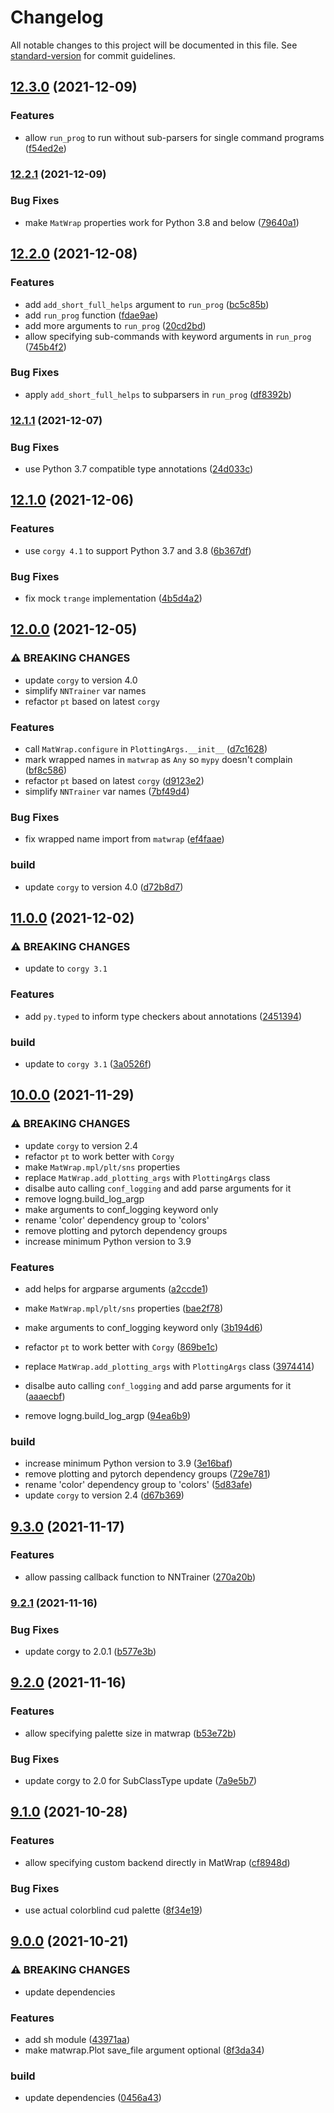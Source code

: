 # Changelog

All notable changes to this project will be documented in this file. See [standard-version](https://github.com/conventional-changelog/standard-version) for commit guidelines.

## [12.3.0](https://github.com/jayanthkoushik/shinyutils/compare/v12.2.1...v12.3.0) (2021-12-09)


### Features

* allow `run_prog` to run without sub-parsers for single command programs ([f54ed2e](https://github.com/jayanthkoushik/shinyutils/commit/f54ed2ed2e3d259f6a1f623e06a36effb71c1f43))

### [12.2.1](https://github.com/jayanthkoushik/shinyutils/compare/v12.2.0...v12.2.1) (2021-12-09)


### Bug Fixes

* make `MatWrap` properties work for Python 3.8 and below ([79640a1](https://github.com/jayanthkoushik/shinyutils/commit/79640a169ab1e8ff9e02cf5f55ecc67cbdaae4ab))

## [12.2.0](https://github.com/jayanthkoushik/shinyutils/compare/v12.1.1...v12.2.0) (2021-12-08)


### Features

* add `add_short_full_helps` argument to `run_prog` ([bc5c85b](https://github.com/jayanthkoushik/shinyutils/commit/bc5c85b0ca3cedfa4438f730004d6782b12bc1d7))
* add `run_prog` function ([fdae9ae](https://github.com/jayanthkoushik/shinyutils/commit/fdae9aef2773c83c52837cc97977e4b7f8ba71c7))
* add more arguments to `run_prog` ([20cd2bd](https://github.com/jayanthkoushik/shinyutils/commit/20cd2bdf392d819d995492a17c5fb5881fe30aa0))
* allow specifying sub-commands with keyword arguments in `run_prog` ([745b4f2](https://github.com/jayanthkoushik/shinyutils/commit/745b4f28e4a9a633ddca42f63616e9ed4c69e369))


### Bug Fixes

* apply `add_short_full_helps` to subparsers in `run_prog` ([df8392b](https://github.com/jayanthkoushik/shinyutils/commit/df8392be5681aa11222ae428fc463711e5653932))

### [12.1.1](https://github.com/jayanthkoushik/shinyutils/compare/v12.1.0...v12.1.1) (2021-12-07)


### Bug Fixes

* use Python 3.7 compatible type annotations ([24d033c](https://github.com/jayanthkoushik/shinyutils/commit/24d033c6f579805d8a963066629f9b2ea8ea3d20))

## [12.1.0](https://github.com/jayanthkoushik/shinyutils/compare/v12.0.0...v12.1.0) (2021-12-06)


### Features

* use `corgy 4.1` to support Python 3.7 and 3.8 ([6b367df](https://github.com/jayanthkoushik/shinyutils/commit/6b367df4a49f0f90c45eb340d6ccf10f1688d1b8))


### Bug Fixes

* fix mock `trange` implementation ([4b5d4a2](https://github.com/jayanthkoushik/shinyutils/commit/4b5d4a20da5580703ff632bec8968c39410290ac))

## [12.0.0](https://github.com/jayanthkoushik/shinyutils/compare/v11.0.0...v12.0.0) (2021-12-05)


### ⚠ BREAKING CHANGES

* update `corgy` to version 4.0
* simplify `NNTrainer` var names
* refactor `pt` based on latest `corgy`

### Features

* call `MatWrap.configure` in `PlottingArgs.__init__` ([d7c1628](https://github.com/jayanthkoushik/shinyutils/commit/d7c1628c1c975cb86d455c5607e1163e54b8c728))
* mark wrapped names in `matwrap` as `Any` so `mypy` doesn't complain ([bf8c586](https://github.com/jayanthkoushik/shinyutils/commit/bf8c5866a7267f098e83c3a86818f6e32dc7956a))
* refactor `pt` based on latest `corgy` ([d9123e2](https://github.com/jayanthkoushik/shinyutils/commit/d9123e2c034ed323948e71558457449e54b2b74a))
* simplify `NNTrainer` var names ([7bf49d4](https://github.com/jayanthkoushik/shinyutils/commit/7bf49d4f7120867d0e2dd73c37e1ee76028436ea))


### Bug Fixes

* fix wrapped name import from `matwrap` ([ef4faae](https://github.com/jayanthkoushik/shinyutils/commit/ef4faae34bdf4b47ff732911f29ccb3b3b06f16f))


### build

* update `corgy` to version 4.0 ([d72b8d7](https://github.com/jayanthkoushik/shinyutils/commit/d72b8d78614dd52c142faaff4f6482d8f02afbf7))

## [11.0.0](https://github.com/jayanthkoushik/shinyutils/compare/v10.0.0...v11.0.0) (2021-12-02)


### ⚠ BREAKING CHANGES

* update to `corgy 3.1`

### Features

* add `py.typed` to inform type checkers about annotations ([2451394](https://github.com/jayanthkoushik/shinyutils/commit/245139443c38cac4747598e44dcafe5dd3d6ffa1))


### build

* update to `corgy 3.1` ([3a0526f](https://github.com/jayanthkoushik/shinyutils/commit/3a0526f96af9daffe3182d28389efef5ad3cdb51))

## [10.0.0](https://github.com/jayanthkoushik/shinyutils/compare/v9.3.0...v10.0.0) (2021-11-29)


### ⚠ BREAKING CHANGES

* update `corgy` to version 2.4
* refactor `pt` to work better with `Corgy`
* make `MatWrap.mpl/plt/sns` properties
* replace `MatWrap.add_plotting_args` with `PlottingArgs` class
* disalbe auto calling `conf_logging` and add parse arguments for it
* remove logng.build_log_argp
* make arguments to conf_logging keyword only
* rename 'color' dependency group to 'colors'
* remove plotting and pytorch dependency groups
* increase minimum Python version to 3.9

### Features

* add helps for argparse arguments ([a2ccde1](https://github.com/jayanthkoushik/shinyutils/commit/a2ccde1d1569dc918f11de40f3e624b12329a413))
* make `MatWrap.mpl/plt/sns` properties ([bae2f78](https://github.com/jayanthkoushik/shinyutils/commit/bae2f78c3f5b53fd2119041bade4f07f7f76a5df))
* make arguments to conf_logging keyword only ([3b194d6](https://github.com/jayanthkoushik/shinyutils/commit/3b194d60982af83890c6161b24f6accb37dbb68e))
* refactor `pt` to work better with `Corgy` ([869be1c](https://github.com/jayanthkoushik/shinyutils/commit/869be1cf41d23766c56ddbb842a1ca83fa767ee4))
* replace `MatWrap.add_plotting_args` with `PlottingArgs` class ([3974414](https://github.com/jayanthkoushik/shinyutils/commit/397441490c559b094982e317d5394c52b64ce18e))


* disalbe auto calling `conf_logging` and add parse arguments for it ([aaaecbf](https://github.com/jayanthkoushik/shinyutils/commit/aaaecbf5fda9a133b2c405d2f5107971332f8a34))
* remove logng.build_log_argp ([94ea6b9](https://github.com/jayanthkoushik/shinyutils/commit/94ea6b974dde5f94f50ea1090956a152349bce32))


### build

* increase minimum Python version to 3.9 ([3e16baf](https://github.com/jayanthkoushik/shinyutils/commit/3e16baf41a5b7098f3fd8af714a98a85699c4e66))
* remove plotting and pytorch dependency groups ([729e781](https://github.com/jayanthkoushik/shinyutils/commit/729e781163ab5346d144b449ee4013de79dc6469))
* rename 'color' dependency group to 'colors' ([5d83afe](https://github.com/jayanthkoushik/shinyutils/commit/5d83afe2cc4e7e1668906262856aadc9627b99a4))
* update `corgy` to version 2.4 ([d67b369](https://github.com/jayanthkoushik/shinyutils/commit/d67b369d5dc74c0d701f4b668cd415c8e640a9db))

## [9.3.0](https://github.com/jayanthkoushik/shinyutils/compare/v9.2.1...v9.3.0) (2021-11-17)


### Features

* allow passing callback function to NNTrainer ([270a20b](https://github.com/jayanthkoushik/shinyutils/commit/270a20b093dff6b0e73e119513ca7f4143a948c4))

### [9.2.1](https://github.com/jayanthkoushik/shinyutils/compare/v9.2.0...v9.2.1) (2021-11-16)


### Bug Fixes

* update corgy to 2.0.1 ([b577e3b](https://github.com/jayanthkoushik/shinyutils/commit/b577e3b6adb00bd21aea5496dd62575909c727b7))

## [9.2.0](https://github.com/jayanthkoushik/shinyutils/compare/v9.1.0...v9.2.0) (2021-11-16)


### Features

* allow specifying palette size in matwrap ([b53e72b](https://github.com/jayanthkoushik/shinyutils/commit/b53e72bfed3b54cf80783f8e02042c6a4bfa9ca0))


### Bug Fixes

* update corgy to 2.0 for SubClassType update ([7a9e5b7](https://github.com/jayanthkoushik/shinyutils/commit/7a9e5b7b33253fc29db49d6cdf703543f258cbf1))

## [9.1.0](https://github.com/jayanthkoushik/shinyutils/compare/v9.0.0...v9.1.0) (2021-10-28)


### Features

* allow specifying custom backend directly in MatWrap ([cf8948d](https://github.com/jayanthkoushik/shinyutils/commit/cf8948d5969b1f1ebdf3ac2e04240ad00beb3b1c))


### Bug Fixes

* use actual colorblind cud palette ([8f34e19](https://github.com/jayanthkoushik/shinyutils/commit/8f34e19a272b1768a6116517982a3c9334d8d8c4))

## [9.0.0](https://github.com/jayanthkoushik/shinyutils/compare/v8.0.0...v9.0.0) (2021-10-21)


### ⚠ BREAKING CHANGES

* update dependencies

### Features

* add sh module ([43971aa](https://github.com/jayanthkoushik/shinyutils/commit/43971aad310b60544a38e07a998c6ac862ecb4f3))
* make matwrap.Plot save_file argument optional ([8f3da34](https://github.com/jayanthkoushik/shinyutils/commit/8f3da344e991f1d152210b7b6bc81ffe6f445a6b))


### build

* update dependencies ([0456a43](https://github.com/jayanthkoushik/shinyutils/commit/0456a43be86fc43c45dca8ceb72b72de5dd77bef))
